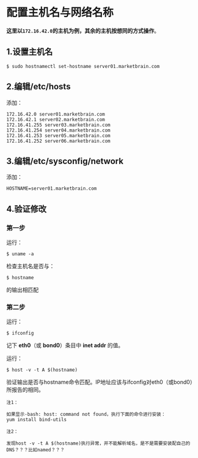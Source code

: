 配置主机名与网络名称
================================================================================
**这里以`172.16.42.0`的主机为例，其余的主机按想同的方式操作**。

## 1.设置主机名
```shell
$ sudo hostnamectl set-hostname server01.marketbrain.com
```

## 2.编辑/etc/hosts
添加：
```
172.16.42.0 server01.marketbrain.com
172.16.42.1 server02.marketbrain.com
172.16.41.255 server03.marketbrain.com
172.16.41.254 server04.marketbrain.com
172.16.41.253 server05.marketbrain.com
172.16.41.252 server06.marketbrain.com
```

## 3.编辑/etc/sysconfig/network
添加：
```
HOSTNAME=server01.marketbrain.com
```

## 4.验证修改

### 第一步
运行：
```shell
$ uname -a
```
检查主机名是否与：
```shell
$ hostname
```
的输出相匹配

### 第二步
运行：
```shell
$ ifconfig
```
记下 **eth0**（或 **bond0**）条目中 **inet addr** 的值。

运行：
```shell
$ host -v -t A $(hostname)
```
验证输出是否与hostname命令匹配。IP地址应该与ifconfig对eth0（或bond0）所报告的相同。
```
注1：

如果显示-bash: host: command not found，执行下面的命令进行安装：
yum install bind-utils 
```
```
注2：

发现host -v -t A $(hostname)执行异常，并不能解析域名，是不是需要安装配自己的DNS？？？比如named？？？
```
